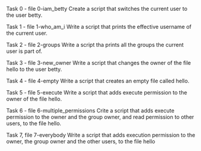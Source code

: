 Task 0 - file 0-iam_betty
	Create a script that switches the current user to the user betty.

Task 1 - file 1-who_am_i
	Write a script that prints the effective username of the current user.

Task 2 - file 2-groups
	Write a script tha prints all the groups the current user is part of.

Task 3 - file 3-new_owner
	Write a script that changes the owner of the file hello to the user betty.

Task 4 - file 4-empty
	Write a script that creates an empty file called hello.

Task 5 - file 5-execute
	Write a script that adds execute permission to the owner of the file hello.

Task 6 - file 6-multiple_permissions
	Crite a script that adds execute permission to the owner and the group owner, and read permission to other users, to the file hello.

Task 7, file 7-everybody
	Write a script that adds execution permission to the owner, the group owner and the other users, to the file hello

